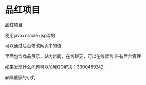 # 品红项目
品红项目

使用java+oracle+jsp写的

可以通过后台修改网页中的值

里面包含商品展示，站内新闻，在线聊天，可以在线留言
带有后台管理




















如果发现什么问题可以加我QQ解决：3300489242










@隔壁家的小刘   

